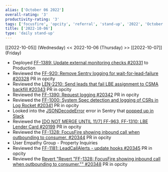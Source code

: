 ```yaml
---
alias: ['October 06 2022']
overall-rating: '3'
productivity-rating: '3'
tags: ['focusfire', 'opcity', 'referral', 'stand-up', '2022', 'October', 'Thursday']
title: ['2022-10-06']
type: 'daily stand-up'
---
```

[[2022-10-05]] (Wednesday) << 2022-10-06 (Thursday) >> [[2022-10-07]] (Friday)

- Deployed [FF-1389: Update external monitoring checks #20331](https://github.com/Opcity/opcity/pull/20331) to Production
- Reviewed the [FF-920: Remove Sentry logging for wait-for-lead-failure #20328](https://github.com/Opcity/opcity/pull/20328) PR in opcity
- Reviewed the [LEN-2210: Send leads that fail LBE assignment to CSMA backfill #20343](https://github.com/Opcity/opcity/pull/20343) PR in opcity
- Reviewed the [FF-1390: Request logging #20342](https://github.com/Opcity/opcity/pull/20342) PR in opcity
- Reviewed the [FF-1000: System Spec detection and logging of CSRs in Log Rocket #20341](https://github.com/Opcity/opcity/pull/20341) PR in opcity
- Looked into the [JSONDecodeError](https://sentry.io/organizations/opcity-inc/issues/3650017886/?project=6019903&project=1881812&project=1208762&query=is%3Aunresolved+JSONDecodeError&statsPeriod=90d) error in Sentry that [popped up in Slack](https://moveinc.slack.com/archives/CC1KBSU11/p1665064015527569)
- Reviewed the [[DO NOT MERGE UNTIL 11/7] FF-963, FF-1310: LBE Lender Card #20199](https://github.com/Opcity/opcity/pull/20199) PR in opcity
- Reviewed the [FF-1328: FocusFire showing inbound call when outbounding to consumer. #20344](https://github.com/Opcity/opcity/pull/20344) PR in opcity
- User Empathy Group - Property Inquiries
- Reviewed the [FF-1181: LeadCallAlerts - update hooks #20345](https://github.com/Opcity/opcity/pull/20345) PR in opcity
- Reviewed the [Revert "Revert "FF-1328: FocusFire showing inbound call when outbounding to consumer."" #20348](https://github.com/Opcity/opcity/pull/20348) PR in opcity